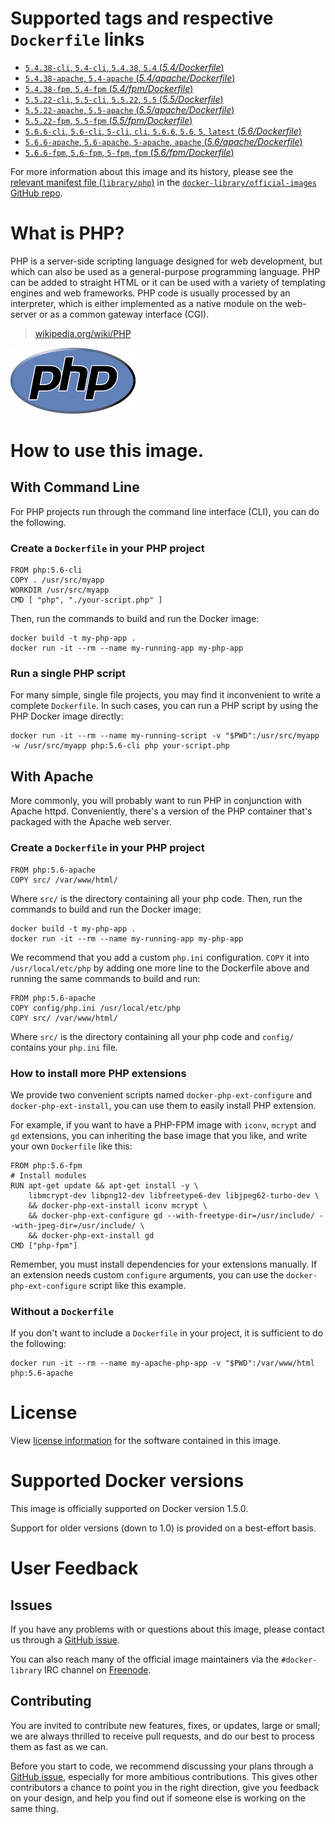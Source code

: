 # Supported tags and respective `Dockerfile` links

-	[`5.4.38-cli`, `5.4-cli`, `5.4.38`, `5.4` (*5.4/Dockerfile*)](https://github.com/docker-library/php/blob/58775aa6924fcb854eb57315f019bbbf729c94d2/5.4/Dockerfile)
-	[`5.4.38-apache`, `5.4-apache` (*5.4/apache/Dockerfile*)](https://github.com/docker-library/php/blob/58775aa6924fcb854eb57315f019bbbf729c94d2/5.4/apache/Dockerfile)
-	[`5.4.38-fpm`, `5.4-fpm` (*5.4/fpm/Dockerfile*)](https://github.com/docker-library/php/blob/58775aa6924fcb854eb57315f019bbbf729c94d2/5.4/fpm/Dockerfile)
-	[`5.5.22-cli`, `5.5-cli`, `5.5.22`, `5.5` (*5.5/Dockerfile*)](https://github.com/docker-library/php/blob/58775aa6924fcb854eb57315f019bbbf729c94d2/5.5/Dockerfile)
-	[`5.5.22-apache`, `5.5-apache` (*5.5/apache/Dockerfile*)](https://github.com/docker-library/php/blob/58775aa6924fcb854eb57315f019bbbf729c94d2/5.5/apache/Dockerfile)
-	[`5.5.22-fpm`, `5.5-fpm` (*5.5/fpm/Dockerfile*)](https://github.com/docker-library/php/blob/58775aa6924fcb854eb57315f019bbbf729c94d2/5.5/fpm/Dockerfile)
-	[`5.6.6-cli`, `5.6-cli`, `5-cli`, `cli`, `5.6.6`, `5.6`, `5`, `latest` (*5.6/Dockerfile*)](https://github.com/docker-library/php/blob/58775aa6924fcb854eb57315f019bbbf729c94d2/5.6/Dockerfile)
-	[`5.6.6-apache`, `5.6-apache`, `5-apache`, `apache` (*5.6/apache/Dockerfile*)](https://github.com/docker-library/php/blob/58775aa6924fcb854eb57315f019bbbf729c94d2/5.6/apache/Dockerfile)
-	[`5.6.6-fpm`, `5.6-fpm`, `5-fpm`, `fpm` (*5.6/fpm/Dockerfile*)](https://github.com/docker-library/php/blob/58775aa6924fcb854eb57315f019bbbf729c94d2/5.6/fpm/Dockerfile)

For more information about this image and its history, please see the [relevant manifest file (`library/php`)](https://github.com/docker-library/official-images/blob/master/library/php) in the [`docker-library/official-images` GitHub repo](https://github.com/docker-library/official-images).

# What is PHP?

PHP is a server-side scripting language designed for web development, but which can also be used as a general-purpose programming language. PHP can be added to straight HTML or it can be used with a variety of templating engines and web frameworks. PHP code is usually processed by an interpreter, which is either implemented as a native module on the web-server or as a common gateway interface (CGI).

> [wikipedia.org/wiki/PHP](http://en.wikipedia.org/wiki/PHP)

![logo](https://raw.githubusercontent.com/docker-library/docs/master/php/logo.png)

# How to use this image.

## With Command Line

For PHP projects run through the command line interface (CLI), you can do the following.

### Create a `Dockerfile` in your PHP project

	FROM php:5.6-cli
	COPY . /usr/src/myapp
	WORKDIR /usr/src/myapp
	CMD [ "php", "./your-script.php" ]

Then, run the commands to build and run the Docker image:

	docker build -t my-php-app .
	docker run -it --rm --name my-running-app my-php-app

### Run a single PHP script

For many simple, single file projects, you may find it inconvenient to write a complete `Dockerfile`. In such cases, you can run a PHP script by using the PHP Docker image directly:

	docker run -it --rm --name my-running-script -v "$PWD":/usr/src/myapp -w /usr/src/myapp php:5.6-cli php your-script.php

## With Apache

More commonly, you will probably want to run PHP in conjunction with Apache httpd. Conveniently, there's a version of the PHP container that's packaged with the Apache web server.

### Create a `Dockerfile` in your PHP project

	FROM php:5.6-apache
	COPY src/ /var/www/html/

Where `src/` is the directory containing all your php code. Then, run the commands to build and run the Docker image:

	docker build -t my-php-app .
	docker run -it --rm --name my-running-app my-php-app

We recommend that you add a custom `php.ini` configuration. `COPY` it into `/usr/local/etc/php` by adding one more line to the Dockerfile above and running the same commands to build and run:

	FROM php:5.6-apache
	COPY config/php.ini /usr/local/etc/php
	COPY src/ /var/www/html/

Where `src/` is the directory containing all your php code and `config/` contains your `php.ini` file.

### How to install more PHP extensions

We provide two convenient scripts named `docker-php-ext-configure` and `docker-php-ext-install`, you can use them to easily install PHP extension.

For example, if you want to have a PHP-FPM image with `iconv`, `mcrypt` and `gd` extensions, you can inheriting the base image that you like, and write your own `Dockerfile` like this:

	FROM php:5.6-fpm
	# Install modules
	RUN apt-get update && apt-get install -y \
	    libmcrypt-dev libpng12-dev libfreetype6-dev libjpeg62-turbo-dev \
	    && docker-php-ext-install iconv mcrypt \
	    && docker-php-ext-configure gd --with-freetype-dir=/usr/include/ --with-jpeg-dir=/usr/include/ \
	    && docker-php-ext-install gd
	CMD ["php-fpm"]

Remember, you must install dependencies for your extensions manually. If an extension needs custom `configure` arguments, you can use the `docker-php-ext-configure` script like this example.

### Without a `Dockerfile`

If you don't want to include a `Dockerfile` in your project, it is sufficient to do the following:

	docker run -it --rm --name my-apache-php-app -v "$PWD":/var/www/html php:5.6-apache

# License

View [license information](http://php.net/license/) for the software contained in this image.

# Supported Docker versions

This image is officially supported on Docker version 1.5.0.

Support for older versions (down to 1.0) is provided on a best-effort basis.

# User Feedback

## Issues

If you have any problems with or questions about this image, please contact us through a [GitHub issue](https://github.com/docker-library/php/issues).

You can also reach many of the official image maintainers via the `#docker-library` IRC channel on [Freenode](https://freenode.net).

## Contributing

You are invited to contribute new features, fixes, or updates, large or small; we are always thrilled to receive pull requests, and do our best to process them as fast as we can.

Before you start to code, we recommend discussing your plans through a [GitHub issue](https://github.com/docker-library/php/issues), especially for more ambitious contributions. This gives other contributors a chance to point you in the right direction, give you feedback on your design, and help you find out if someone else is working on the same thing.
